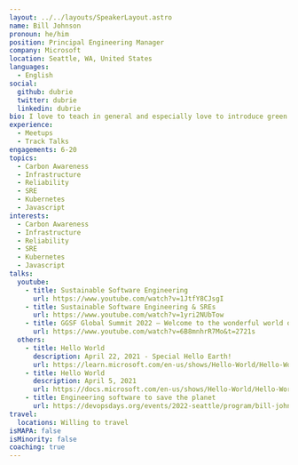 ```yaml
---
layout: ../../layouts/SpeakerLayout.astro
name: Bill Johnson
pronoun: he/him
position: Principal Engineering Manager
company: Microsoft
location: Seattle, WA, United States
languages:
  - English
social:
  github: dubrie
  twitter: dubrie
  linkedin: dubrie
bio: I love to teach in general and especially love to introduce green software concepts to people that otherwise wouldn't take them into account.
experience:
  - Meetups
  - Track Talks
engagements: 6-20
topics:
  - Carbon Awareness
  - Infrastructure
  - Reliability
  - SRE
  - Kubernetes
  - Javascript
interests:
  - Carbon Awareness
  - Infrastructure
  - Reliability
  - SRE
  - Kubernetes
  - Javascript
talks:
  youtube:
    - title: Sustainable Software Engineering
      url: https://www.youtube.com/watch?v=1JtfY8CJsgI
    - title: Sustainable Software Engineering & SREs
      url: https://www.youtube.com/watch?v=1yri2NUbTow
    - title: GGSF Global Summit 2022 – Welcome to the wonderful world of Green Software! Now what?
      url: https://www.youtube.com/watch?v=6B8mnhrR7Mo&t=2721s
  others:
    - title: Hello World
      description: April 22, 2021 - Special Hello Earth!
      url: https://learn.microsoft.com/en-us/shows/Hello-World/Hello-World-April-22-2021-Special-Hello-Earth
    - title: Hello World
      description: April 5, 2021
      url: https://docs.microsoft.com/en-us/shows/Hello-World/Hello-World-April-5-2021
    - title: Engineering software to save the planet
      url: https://devopsdays.org/events/2022-seattle/program/bill-johnson
travel:
  locations: Willing to travel
isMAPA: false
isMinority: false
coaching: true
---
```

